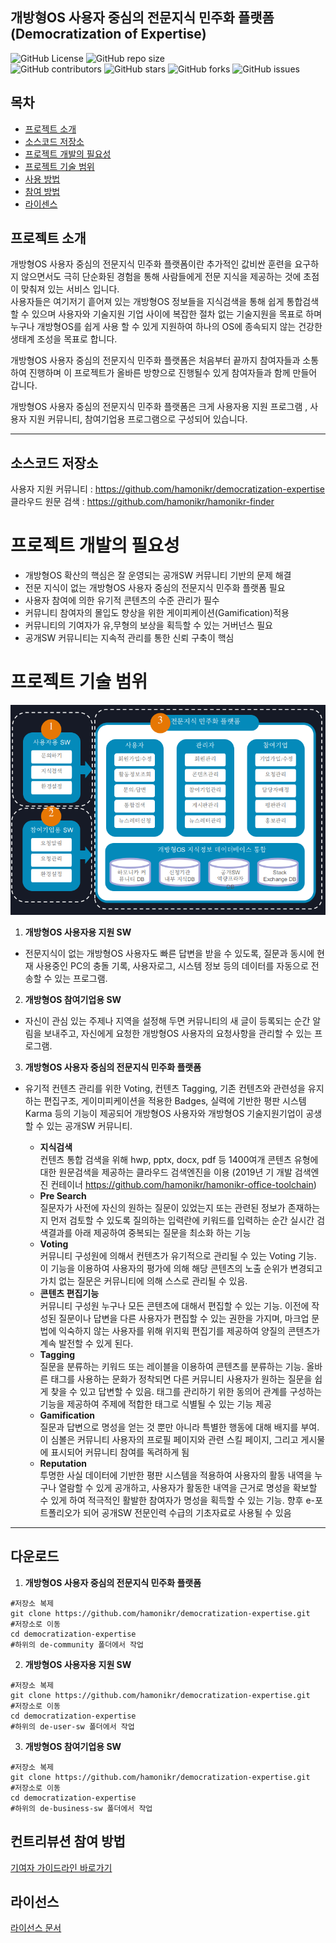 ## 개방형OS 사용자 중심의 전문지식 민주화 플랫폼<br/>(Democratization of Expertise)

![GitHub
License](https://img.shields.io/github/license/hamonikr/democratization-expertise)
![GitHub repo
size](https://img.shields.io/github/repo-size/hamonikr/democratization-expertise)
<br /> ![GitHub
contributors](https://img.shields.io/github/contributors/hamonikr/democratization-expertise)
![GitHub
stars](https://img.shields.io/github/stars/hamonikr/democratization-expertise?style=social)
![GitHub
forks](https://img.shields.io/github/forks/hamonikr/democratization-expertise?style=social)
![GitHub
issues](https://img.shields.io/github/issues/hamonikr/democratization-expertise?style=social)


## **목차**
* [프로젝트 소개](#프로젝트-소개)
* [소스코드 저장소](#소스코드-저장소)
* [프로젝트 개발의 필요성](#프로젝트-개발의-필요성)
* [프로젝트 기술 범위](#프로젝트-기술-범위)
* [사용 방법](#사용-방법)
* [참여 방법](#참여-방법)
* [라이센스](#라이센스)

## **프로젝트 소개**
개방형OS 사용자 중심의 전문지식 민주화 플랫폼이란 추가적인 값비싼 훈련을
요구하지 않으면서도 극히 단순화된 경험을 통해 사람들에게 전문 지식을 제공하는
것에 초점이 맞춰져 있는 서비스 입니다.  
사용자들은 여기저기 흩어져 있는 개방형OS 정보들을 지식검색을 통해 쉽게 통합검색
할 수 있으며 사용자와 기술지원 기업 사이에 복잡한 절차 없는 기술지원을 목표로
하며 누구나 개방형OS를 쉽게 사용 할 수 있게 지원하여 하나의 OS에 종속되지 않는
건강한 생태계 조성을 목표로 합니다.


개방형OS 사용자 중심의 전문지식 민주화 플랫폼은 처음부터 끝까지 참여자들과
소통하여 진행하며 이 프로젝트가 올바른 방향으로 진행될수 있게 참여자들과 함께
만들어 갑니다.


개방형OS 사용자 중심의 전문지식 민주화 플랫폼은 크게 사용자용 지원 프로그램 ,
사용자 지원 커뮤니티, 참여기업용 프로그램으로 구성되어 있습니다.

<hr/>

## **소스코드 저장소**
사용자 지원 커뮤니티 : https://github.com/hamonikr/democratization-expertise  
클라우드 원문 검색 : https://github.com/hamonikr/hamonikr-finder

# **프로젝트 개발의 필요성**
- 개방형OS 확산의 핵심은 잘 운영되는 공개SW 커뮤니티 기반의 문제 해결
- 전문 지식이 없는 개방형OS 사용자 중심의 전문지식 민주화 플랫폼 필요
- 사용자 참여에 의한 유기적 콘텐츠의 수준 관리가 필수
- 커뮤니티 참여자의 몰입도 향상을 위한 게이피케이션(Gamification)적용
- 커뮤니티의 기여자가 유,무형의 보상을 획득할 수 있는 거버넌스 필요
- 공개SW 커뮤니티는 지속적 관리를 통한 신뢰 구축이 핵심

# **프로젝트 기술 범위**
![소개 이미지](images/tech.png "기술범위")
1. **개방형OS 사용자용 지원 SW**
- 전문지식이 없는 개방형OS 사용자도 빠른 답변을 받을 수 있도록, 질문과 동시에
  현재 사용중인 PC의 충돌 기록, 사용자로그, 시스템 정보 등의 데이터를 자동으로
  전송할 수 있는 프로그램.

2. **개방형OS 참여기업용 SW**

- 자신이 관심 있는 주제나 지역을 설정해 두면 커뮤니티의 새 글이 등록되는 순간
  알림을 보내주고, 자신에게 요청한 개방형OS 사용자의 요청사항을 관리할 수 있는
  프로그램.

3. **개방형OS 사용자 중심의 전문지식 민주화 플랫폼**

- 유기적 컨텐츠 관리를 위한 Voting, 컨텐츠 Tagging, 기존 컨텐츠와 관련성을
  유지하는 편집구조, 게이미피케이션을 적용한 Badges, 실력에 기반한 평판 시스템
  Karma 등의 기능이 제공되어  개방형OS 사용자와 개방형OS 기술지원기업이 공생할
  수 있는 공개SW 커뮤니티.

  - **지식검색**  
    컨텐츠 통합 검색을 위해 hwp, pptx, docx, pdf 등 1400여개 콘텐츠 유형에 대한
    원문검색을 제공하는 클라우드 검색엔진을 이용 (2019년 기 개발 검색엔진
    컨테이너 https://github.com/hamonikr/hamonikr-office-toolchain)
  - **Pre Search**  
    질문자가 사전에 자신의 원하는 질문이 있었는지 또는 관련된 정보가 존재하는지
    먼저 검토할 수 있도록 질의하는 입력란에 키워드를 입력하는 순간 실시간
    검색결과를 아래 제공하여 중복되는 질문을 최소화 하는 기능
  - **Voting**  
    커뮤니티 구성원에 의해서 컨텐츠가 유기적으로 관리될 수 있는 Voting 기능. 이
    기능을 이용하여 사용자의 평가에 의해 해당 콘텐츠의 노출 순위가 변경되고 가치
    없는 질문은 커뮤니티에 의해 스스로 관리될 수 있음. 
  - **콘텐츠 편집기능**  
    커뮤니티 구성원 누구나 모든 콘텐츠에 대해서 편집할 수 있는 기능. 이전에
    작성된 질문이나 답변을 다른 사용자가 편집할 수 있는 권한을 가지며, 마크업
    문법에 익숙하지 않는 사용자를 위해 위지윅 편집기를 제공하여 양질의 콘텐츠가
    계속 발전할 수 있게 된다.
  - **Tagging**  
    질문을 분류하는 키워드 또는 레이블을 이용하여 콘텐츠를 분류하는 기능. 올바른
    태그를 사용하는 문화가 정착되면 다른 커뮤니티 사용자가 원하는 질문을 쉽게
    찾을 수 있고 답변할 수 있음. 태그를 관리하기 위한 동의어 관계를 구성하는
    기능을 제공하여 주제에 적합한 태그로 식별될 수 있는 기능 제공
  - **Gamification**  
    질문과 답변으로 명성을 얻는 것 뿐만 아니라 특별한 행동에 대해 배지를 부여.
    이 심볼은 커뮤니티 사용자의 프로필 페이지와 관련 스킬 페이지, 그리고
    게시물에 표시되어 커뮤니티 참여를 독려하게 됨
  - **Reputation**  
    투명한 사실 데이터에 기반한 평판 시스템을 적용하여 사용자의 활동 내역을
    누구나 열람할 수 있게 공개하고, 사용자가 활동한 내역을 근거로 명성을 확보할
    수 있게 하여 적극적인 활발한 참여자가 명성을 획득할 수 있는 기능. 향후
    e-포트폴리오가 되어 공개SW 전문인력 수급의 기초자료로 사용될 수 있음

<hr/>

## 다운로드
 1. **개방형OS 사용자 중심의 전문지식 민주화 플랫폼**
  ``````
  #저장소 복제
  git clone https://github.com/hamonikr/democratization-expertise.git
  #저장소로 이동
  cd democratization-expertise
  #하위의 de-community 폴더에서 작업
  ``````
  2. **개방형OS 사용자용 지원 SW**
  ``````
  #저장소 복제
  git clone https://github.com/hamonikr/democratization-expertise.git
  #저장소로 이동
  cd democratization-expertise
  #하위의 de-user-sw 폴더에서 작업
  ``````
  3. **개방형OS 참여기업용 SW**
  ``````
  #저장소 복제
  git clone https://github.com/hamonikr/democratization-expertise.git
  #저장소로 이동
  cd democratization-expertise
  #하위의 de-business-sw 폴더에서 작업
  ``````


## 컨트리뷰션 참여 방법
[기여자 가이드라인 바로가기](CONTRIBUTING.md)

## 라이선스
[라이선스 문서](LICENSE)
